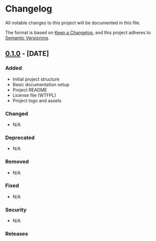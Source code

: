 # Changelog

All notable changes to this project will be documented in this file.

The format is based on [Keep a Changelog](https://keepachangelog.com/en/1.0.0/),
and this project adheres to [Semantic Versioning](https://semver.org/spec/v2.0.0.html).

## [0.1.0] - [DATE]

### Added
- Initial project structure
- Basic documentation setup
- Project README
- License file (WTFPL)
- Project logo and assets

### Changed
- N/A

### Deprecated
- N/A

### Removed
- N/A

### Fixed
- N/A

### Security
- N/A

### Releases
[0.1.0]: https://github.com/username/repository/releases/tag/v0.1.0
